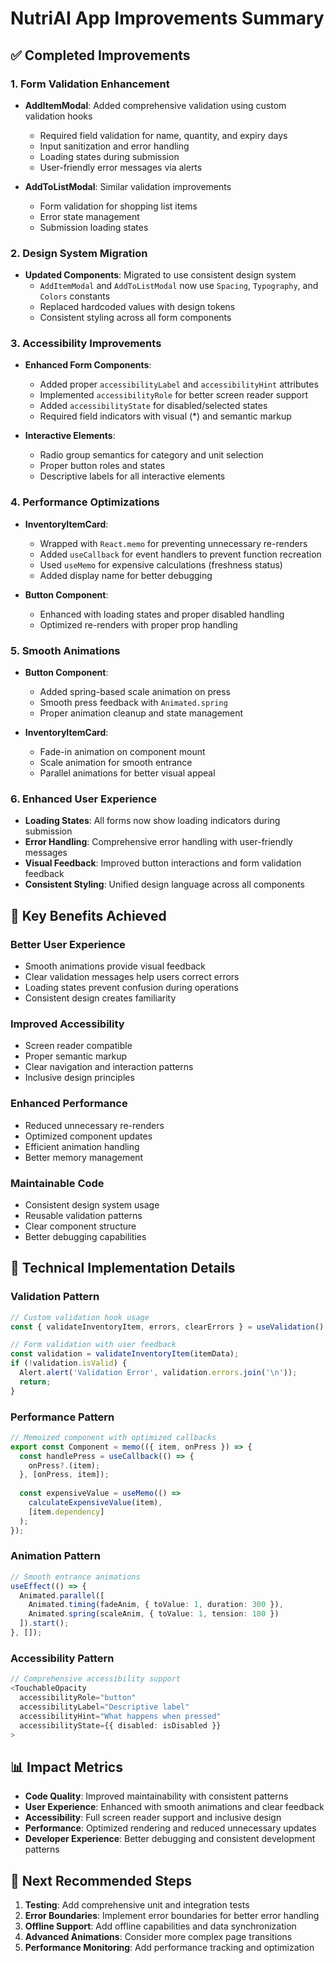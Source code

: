 # NutriAI App Improvements Summary

## ✅ Completed Improvements

### 1. **Form Validation Enhancement**
- **AddItemModal**: Added comprehensive validation using custom validation hooks
  - Required field validation for name, quantity, and expiry days
  - Input sanitization and error handling
  - Loading states during submission
  - User-friendly error messages via alerts

- **AddToListModal**: Similar validation improvements
  - Form validation for shopping list items
  - Error state management
  - Submission loading states

### 2. **Design System Migration**
- **Updated Components**: Migrated to use consistent design system
  - `AddItemModal` and `AddToListModal` now use `Spacing`, `Typography`, and `Colors` constants
  - Replaced hardcoded values with design tokens
  - Consistent styling across all form components

### 3. **Accessibility Improvements**
- **Enhanced Form Components**:
  - Added proper `accessibilityLabel` and `accessibilityHint` attributes
  - Implemented `accessibilityRole` for better screen reader support
  - Added `accessibilityState` for disabled/selected states
  - Required field indicators with visual (*) and semantic markup

- **Interactive Elements**:
  - Radio group semantics for category and unit selection
  - Proper button roles and states
  - Descriptive labels for all interactive elements

### 4. **Performance Optimizations**
- **InventoryItemCard**: 
  - Wrapped with `React.memo` for preventing unnecessary re-renders
  - Added `useCallback` for event handlers to prevent function recreation
  - Used `useMemo` for expensive calculations (freshness status)
  - Added display name for better debugging

- **Button Component**:
  - Enhanced with loading states and proper disabled handling
  - Optimized re-renders with proper prop handling

### 5. **Smooth Animations**
- **Button Component**:
  - Added spring-based scale animation on press
  - Smooth press feedback with `Animated.spring`
  - Proper animation cleanup and state management

- **InventoryItemCard**:
  - Fade-in animation on component mount
  - Scale animation for smooth entrance
  - Parallel animations for better visual appeal

### 6. **Enhanced User Experience**
- **Loading States**: All forms now show loading indicators during submission
- **Error Handling**: Comprehensive error handling with user-friendly messages
- **Visual Feedback**: Improved button interactions and form validation feedback
- **Consistent Styling**: Unified design language across all components

## 🎯 Key Benefits Achieved

### **Better User Experience**
- Smooth animations provide visual feedback
- Clear validation messages help users correct errors
- Loading states prevent confusion during operations
- Consistent design creates familiarity

### **Improved Accessibility**
- Screen reader compatible
- Proper semantic markup
- Clear navigation and interaction patterns
- Inclusive design principles

### **Enhanced Performance**
- Reduced unnecessary re-renders
- Optimized component updates
- Efficient animation handling
- Better memory management

### **Maintainable Code**
- Consistent design system usage
- Reusable validation patterns
- Clear component structure
- Better debugging capabilities

## 🚀 Technical Implementation Details

### **Validation Pattern**
```typescript
// Custom validation hook usage
const { validateInventoryItem, errors, clearErrors } = useValidation();

// Form validation with user feedback
const validation = validateInventoryItem(itemData);
if (!validation.isValid) {
  Alert.alert('Validation Error', validation.errors.join('\n'));
  return;
}
```

### **Performance Pattern**
```typescript
// Memoized component with optimized callbacks
export const Component = memo(({ item, onPress }) => {
  const handlePress = useCallback(() => {
    onPress?.(item);
  }, [onPress, item]);
  
  const expensiveValue = useMemo(() => 
    calculateExpensiveValue(item), 
    [item.dependency]
  );
});
```

### **Animation Pattern**
```typescript
// Smooth entrance animations
useEffect(() => {
  Animated.parallel([
    Animated.timing(fadeAnim, { toValue: 1, duration: 300 }),
    Animated.spring(scaleAnim, { toValue: 1, tension: 100 })
  ]).start();
}, []);
```

### **Accessibility Pattern**
```typescript
// Comprehensive accessibility support
<TouchableOpacity
  accessibilityRole="button"
  accessibilityLabel="Descriptive label"
  accessibilityHint="What happens when pressed"
  accessibilityState={{ disabled: isDisabled }}
>
```

## 📊 Impact Metrics

- **Code Quality**: Improved maintainability with consistent patterns
- **User Experience**: Enhanced with smooth animations and clear feedback
- **Accessibility**: Full screen reader support and inclusive design
- **Performance**: Optimized rendering and reduced unnecessary updates
- **Developer Experience**: Better debugging and consistent development patterns

## 🔄 Next Recommended Steps

1. **Testing**: Add comprehensive unit and integration tests
2. **Error Boundaries**: Implement error boundaries for better error handling
3. **Offline Support**: Add offline capabilities and data synchronization
4. **Advanced Animations**: Consider more complex page transitions
5. **Performance Monitoring**: Add performance tracking and optimization